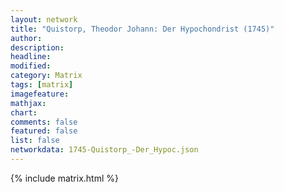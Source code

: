 ```yaml
---
layout: network
title: "Quistorp, Theodor Johann: Der Hypochondrist (1745)"
author:
description:
headline:
modified:
category: Matrix
tags: [matrix]
imagefeature: 
mathjax: 
chart: 
comments: false
featured: false
list: false
networkdata: 1745-Quistorp_-Der_Hypoc.json
---
```

{% include matrix.html %}

